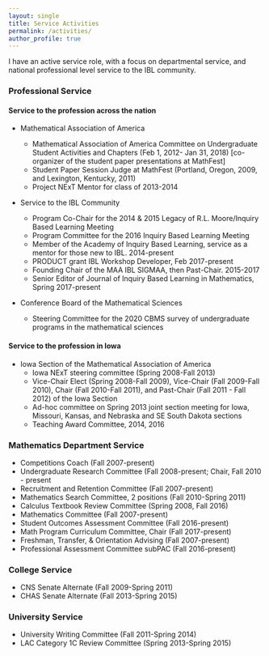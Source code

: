 ```yaml
---
layout: single
title: Service Activities
permalink: /activities/
author_profile: true
---
```


I have an active service role, with a focus on departmental service, and national professional level service to the IBL community.

### Professional Service

#### Service to the profession across the nation

- Mathematical Association of America
  * Mathematical Association of America Committee on Undergraduate Student Activities and Chapters (Feb 1, 2012- Jan 31, 2018) [co-organizer of the student paper presentations at MathFest]
  * Student Paper Session Judge at MathFest (Portland, Oregon, 2009, and Lexington, Kentucky, 2011)
  * Project NExT Mentor for class of 2013-2014

- Service to the IBL Community
  * Program Co-Chair for the 2014 & 2015 Legacy of R.L. Moore/Inquiry Based Learning Meeting
  * Program Committee for the 2016 Inquiry Based Learning Meeting
  * Member of the Academy of Inquiry Based Learning, service as a mentor for those new to IBL. 2014-present
  * PRODUCT grant IBL Workshop Developer, Feb 2017-present
  * Founding Chair of the MAA IBL SIGMAA, then Past-Chair. 2015-2017
  * Senior Editor of Journal of Inquiry Based Learning in Mathematics, Spring 2017-present

- Conference Board of the Mathematical Sciences
  * Steering Committee for the 2020 CBMS survey of undergraduate programs in the mathematical sciences

#### Service to the profession in Iowa

- Iowa Section of the Mathematical Association of America
  * Iowa NExT steering committee (Spring 2008-Fall 2013)
  * Vice-Chair Elect (Spring 2008-Fall 2009), Vice-Chair (Fall 2009-Fall 2010), Chair (Fall 2010-Fall 2011), and Past-Chair (Fall 2011 - Fall 2012) of the Iowa Section
  * Ad-hoc committee on Spring 2013 joint section meeting for Iowa, Missouri, Kansas, and Nebraska and SE South Dakota sections
  * Teaching Award Committee, 2014, 2016

### Mathematics Department Service

- Competitions Coach (Fall 2007-present)
- Undergraduate Research Committee (Fall 2008-present; Chair, Fall 2010 - present
- Recruitment and Retention Committee (Fall 2007-present)
- Mathematics Search Committee, 2 positions (Fall 2010-Spring 2011)
- Calculus Textbook Review Committee (Spring 2008, Fall 2016)
- Mathematics Committee (Fall 2007-present)
- Student Outcomes Assessment Committee (Fall 2016-present)
- Math Program Curriculum Committee, Chair (Fall 2017-present)
- Freshman, Transfer, & Orientation Advising (Fall 2007-present)
- Professional Assessment Committee subPAC (Fall 2016-present)

### College Service

- CNS Senate Alternate (Fall 2009-Spring 2011)
- CHAS Senate Alternate (Fall 2013-Spring 2015)

### University Service

- University Writing Committee (Fall 2011-Spring 2014)
- LAC Category 1C Review Committee (Spring 2013-Spring 2015)
